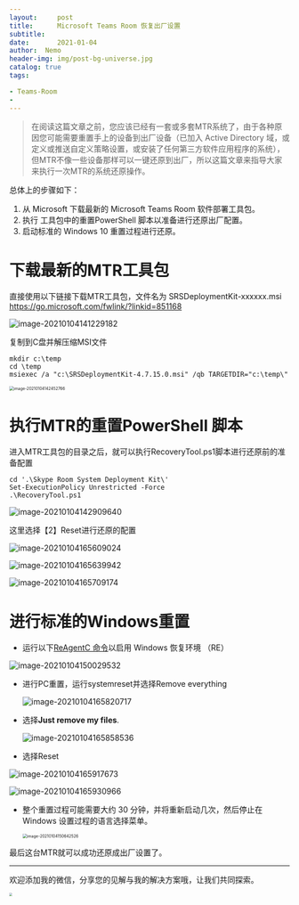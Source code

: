 ```yaml
---
layout:     post
title:      Microsoft Teams Room 恢复出厂设置
subtitle:  
date:       2021-01-04
author:  Nemo
header-img: img/post-bg-universe.jpg
catalog: true
tags:

- Teams-Room
- 
---
```


> 在阅读这篇文章之前，您应该已经有一套或多套MTR系统了，由于各种原因您可能需要重置手上的设备到出厂设备（已加入 Active Directory 域，或定义或推送自定义策略设置，或安装了任何第三方软件应用程序的系统），但MTR不像一些设备那样可以一键还原到出厂，所以这篇文章来指导大家来执行一次MTR的系统还原操作。

总体上的步骤如下：

1. 从 Microsoft 下载最新的 Microsoft Teams Room 软件部署工具包。
2. 执行 工具包中的重置PowerShell 脚本以准备进行还原出厂配置。
3. 启动标准的 Windows 10 重置过程进行还原。

# 下载最新的MTR工具包

直接使用以下链接下载MTR工具包，文件名为 SRSDeploymentKit-xxxxxx.msi
https://go.microsoft.com/fwlink/?linkid=851168

![image-20210104141229182](https://cdn.jsdelivr.net/gh/tangx007/tangx007.github.io/img/image-20210104141229182.png)

复制到C盘并解压缩MSI文件

```
mkdir c:\temp
cd \temp
msiexec /a "c:\SRSDeploymentKit-4.7.15.0.msi" /qb TARGETDIR="c:\temp\"
```

<img src="https://cdn.jsdelivr.net/gh/tangx007/tangx007.github.io/img/image-20210104142452766.png" alt="image-20210104142452766" style="zoom:50%;" />

# 执行MTR的重置PowerShell 脚本

进入MTR工具包的目录之后，就可以执行RecoveryTool.ps1脚本进行还原前的准备配置

```
cd '.\Skype Room System Deployment Kit\'
Set-ExecutionPolicy Unrestricted -Force 
.\RecoveryTool.ps1
```

![image-20210104142909640](https://cdn.jsdelivr.net/gh/tangx007/tangx007.github.io/img/image-20210104142909640.png)

这里选择【2】Reset进行还原的配置

![image-20210104165609024](https://cdn.jsdelivr.net/gh/tangx007/tangx007.github.io/img/image-20210104165609024.png)

![image-20210104165639942](https://cdn.jsdelivr.net/gh/tangx007/tangx007.github.io/img/image-20210104165639942.png)

![image-20210104165709174](https://cdn.jsdelivr.net/gh/tangx007/tangx007.github.io/img/image-20210104165709174.png)

# 进行标准的Windows重置

- ‎运行以下‎[‎ReAgentC 命令‎](https://docs.microsoft.com/en-us/windows-hardware/manufacture/desktop/reagentc-command-line-options)‎以启用 Windows 恢复环境 （RE）

![image-20210104150029532](https://cdn.jsdelivr.net/gh/tangx007/tangx007.github.io/img/image-20210104150029532.png)

- 进行PC重置，运行systemreset并选择Remove everything

  ![image-20210104165820717](https://cdn.jsdelivr.net/gh/tangx007/tangx007.github.io/img/image-20210104165820717.png)

- 选择**Just remove my files**.

  ![image-20210104165858536](https://cdn.jsdelivr.net/gh/tangx007/tangx007.github.io/img/image-20210104165858536.png)

- 选择Reset

![image-20210104165917673](https://cdn.jsdelivr.net/gh/tangx007/tangx007.github.io/img/image-20210104165917673.png)

![image-20210104165930966](https://cdn.jsdelivr.net/gh/tangx007/tangx007.github.io/img/image-20210104165930966.png)

- ‎整个重置过程可能需要大约 30 分钟，并将重新启动几次，然后停止在 Windows 设置过程的语言选择菜单。

  <img src="https://cdn.jsdelivr.net/gh/tangx007/tangx007.github.io/img/image-20210104150642526.png" alt="image-20210104150642526" style="zoom:50%;" />

  


最后这台MTR就可以成功还原成出厂设置了。

------

欢迎添加我的微信，分享您的见解与我的解决方案哦，让我们共同探索。

<img src="https://cdn.jsdelivr.net/gh/tangx007/tangx007.github.io/img/nemo-qrcode.jpg" style="zoom: 33%;" />